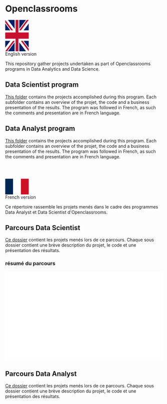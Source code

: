 <h1> Openclassrooms </h1>

<img src="https://github.com/cjean-pierre/Openclassrooms/blob/main/Media/Flag_of_the_United_Kingdom_(3-5).svg"
alt="UK Flag"
style="width:75px;height:100px; display:block;"
align="middle"/>
English version

This repository gather projects undertaken as part of Openclassrooms programs in Data Analytics and Data Science.

## Data Scientist program

[This folder](https://github.com/cjean-pierre/Openclassrooms/tree/main/Data_Scientist) contains the projects accomplished during this program.
Each subfolder contains an overview of the projet, the code and a business presentation of the results.
The program was followed in French, as such the comments and presentation are in French language. 

## Data Analyst program

[This folder](https://github.com/cjean-pierre/Openclassrooms/tree/main/Data_Analyst) contains the projects accomplished during this program.
Each subfolder contains an overview of the projet, the code and a business presentation of the results.
The program was followed in French, as such the comments and presentation are in French language. 

<br>
<br>

<img src="https://github.com/cjean-pierre/Openclassrooms/blob/main/Media/Flag_of_France.svg"
alt="UK Flag"
style="width:75px;height:50px; display:block;"
align="middle"/>French version

Ce répertoire rassemble les projets menés dans le cadre des programmes Data Analyst et Data Scientist d'Openclassrooms.

## Parcours Data Scientist

[Ce dossier](https://github.com/cjean-pierre/Openclassrooms/tree/main/Data_Scientist) contient les projets menés lors de ce parcours.
Chaque sous dossier contient une brève description du projet, le code et une présentation des résultats.

### résumé du parcours
<img src="https://github.com/cjean-pierre/Openclassrooms/blob/main/Media/DS_program.gif"
alt="Data Sciencist program"
align="middle"/>

## Parcours Data Analyst 

[Ce dossier](https://github.com/cjean-pierre/Openclassrooms/tree/main/Data_Analyst) contient les projets menés lors de ce parcours.
Chaque sous dossier contient une brève description du projet, le code et une présentation des résultats.
